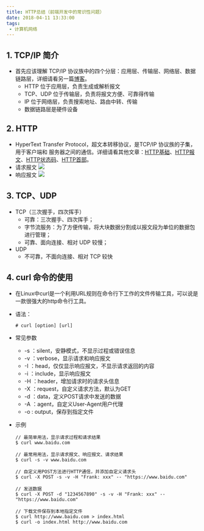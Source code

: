 ```yaml
---
title: HTTP总结（前端开发中的常识性问题）
date: 2018-04-11 13:33:00
tags:
 - 计算机网络
---
```


## 1. TCP/IP 简介
- 首先应该理解 TCP/IP 协议族中的四个分层：应用层、传输层、网络层、数据链路层，详细请看另一篇[博客](http://blog.yancongwen.cn/2018/01/08/%E5%9B%BE%E8%A7%A3HTTP%E5%AD%A6%E4%B9%A0%E7%AC%94%E8%AE%B0%EF%BC%88%E4%B8%80%EF%BC%89%EF%BC%9A%E7%BD%91%E7%BB%9C%E5%9F%BA%E7%A1%80/)。
    - HTTP 位于应用层，负责生成或解析报文
    - TCP、UDP 位于传输层，负责将报文方便、可靠得传输
    - IP 位于网络层，负责搜索地址、路由中转、传输
    - 数据链路层是硬件设备

## 2. HTTP
- HyperText Transfer Protocol，超文本转移协议，是TCP/IP 协议族的子集，用于客户端和 服务器之间的通信。详细请看其他文章：[HTTP基础](http://blog.yancongwen.cn/2018/01/09/%E5%9B%BE%E8%A7%A3HTTP%E5%AD%A6%E4%B9%A0%E7%AC%94%E8%AE%B0%EF%BC%88%E4%B8%89%EF%BC%89%EF%BC%9AHTTP%E5%9F%BA%E7%A1%80/)、[HTTP报文](http://blog.yancongwen.cn/2018/01/10/%E5%9B%BE%E8%A7%A3HTTP%E5%AD%A6%E4%B9%A0%E7%AC%94%E8%AE%B0%EF%BC%88%E5%9B%9B%EF%BC%89%EF%BC%9AHTTP%E6%8A%A5%E6%96%87/)、[HTTP状态码](http://blog.yancongwen.cn/2018/01/11/%E5%9B%BE%E8%A7%A3HTTP%E5%AD%A6%E4%B9%A0%E7%AC%94%E8%AE%B0%EF%BC%88%E4%BA%94%EF%BC%89%EF%BC%9AHTTP%E7%8A%B6%E6%80%81%E7%A0%81/)、[HTTP首部](http://blog.yancongwen.cn/2018/01/12/%E5%9B%BE%E8%A7%A3HTTP%E5%AD%A6%E4%B9%A0%E7%AC%94%E8%AE%B0%EF%BC%88%E5%85%AD%EF%BC%89%EF%BC%9AHTTP%E9%A6%96%E9%83%A8/)。
- 请求报文
![](http://ww1.sinaimg.cn/large/9f4be9b7gy1fq8jpbki64j20h5089wet.jpg)
- 响应报文
![](http://ww1.sinaimg.cn/large/9f4be9b7gy1fq8jpphm5dj20em07mwep.jpg)

## 3. TCP、UDP 
- TCP（三次握手，四次挥手）
    - 可靠：三次握手、四次挥手；
    - 字节流服务：为了方便传输，将大块数据分割成以报文段为单位的数据包进行管理；
    - 可靠、面向连接、相对 UDP 较慢；
- UDP 
    - 不可靠，不面向连接、相对 TCP 较快

## 4. curl 命令的使用
- 在Linux中curl是一个利用URL规则在命令行下工作的文件传输工具，可以说是一款很强大的http命令行工具。
- 语法：
    ```
    # curl [option] [url]
    ```
- 常见参数
    - -s ：silent，安静模式，不显示过程或错误信息
    - -v ：verbose，显示请求和响应报文
    - -I ：head，仅仅显示响应报文，不显示请求返回的内容
    - -i ：include，显示响应报文
    - -H ：header，增加请求时的请求头信息
    - -X ：request，自定义请求方法，默认为GET
    - -d ：data，定义POST请求中发送的数据
    - -A ：agent，自定义User-Agent用户代理
    - -o : output，保存到指定文件
- 示例
    
    ```
    // 最简单用法，显示请求过程和请求结果
    $ curl www.baidu.com    
    
    // 最常用用法，显示请求报文、响应报文、请求结果
    $ curl -s -v www.baidu.com  
    
    // 自定义用POST方法进行HTTP通信，并添加自定义请求头
    $ curl -X POST -s -v -H "Frank: xxx" -- "https://www.baidu.com"   
    
    // 发送数据
    $ curl -X POST -d "1234567890" -s -v -H "Frank: xxx" -- "https://www.baidu.com" 
    
    // 下载文件保存到本地指定文件
    $ curl http://www.baidu.com > index.html
    $ curl -o index.html http://www.baidu.com
    ```


